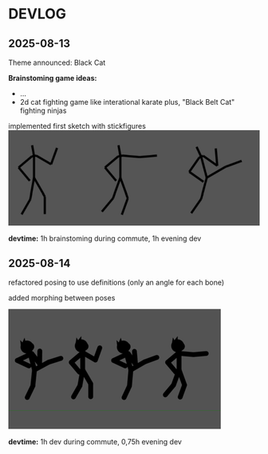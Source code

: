 # DEVLOG

## 2025-08-13  

Theme announced: Black Cat

**Brainstoming game ideas:**

* ...
* 2d cat fighting game like interational karate plus, "Black Belt Cat" fighting ninjas

implemented first sketch with stickfigures
![cat stickmen](img/001_stickcat_kinematics.png)

**devtime:** 1h brainstoming during commute, 1h evening dev

## 2025-08-14 

refactored posing to use definitions (only an angle for each bone)

added morphing between poses

![cat stickmen](img/002_stick_morph_poses.gif)

**devtime:** 1h dev during commute, 0,75h evening dev
